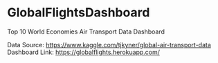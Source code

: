 # GlobalFlightsDashboard
Top 10 World Economies Air Transport Data Dashboard

Data Source: https://www.kaggle.com/tjkyner/global-air-transport-data 
Dashboard Link: https://globalflights.herokuapp.com/
